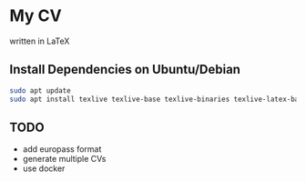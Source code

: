 # My CV
written in LaTeX

## Install Dependencies on Ubuntu/Debian
```bash
sudo apt update
sudo apt install texlive texlive-base texlive-binaries texlive-latex-base texlive-latex-recommended texlive-plain-generic tex-common texlive-latex-extra texlive-xetex texlive-fonts-extra -y
```

## TODO
* add europass format
* generate multiple CVs 
* use docker
